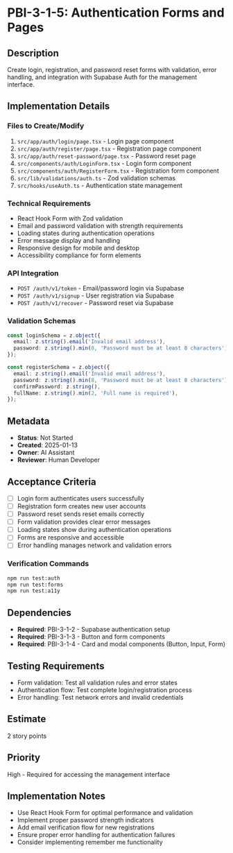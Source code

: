 # PBI-3-1-5: Authentication Forms and Pages

## Description

Create login, registration, and password reset forms with validation, error handling, and integration with Supabase Auth
for the management interface.

## Implementation Details

### Files to Create/Modify

1. `src/app/auth/login/page.tsx` - Login page component
2. `src/app/auth/register/page.tsx` - Registration page component
3. `src/app/auth/reset-password/page.tsx` - Password reset page
4. `src/components/auth/LoginForm.tsx` - Login form component
5. `src/components/auth/RegisterForm.tsx` - Registration form component
6. `src/lib/validations/auth.ts` - Zod validation schemas
7. `src/hooks/useAuth.ts` - Authentication state management

### Technical Requirements

- React Hook Form with Zod validation
- Email and password validation with strength requirements
- Loading states during authentication operations
- Error message display and handling
- Responsive design for mobile and desktop
- Accessibility compliance for form elements

### API Integration

- `POST /auth/v1/token` - Email/password login via Supabase
- `POST /auth/v1/signup` - User registration via Supabase
- `POST /auth/v1/recover` - Password reset via Supabase

### Validation Schemas

```typescript
const loginSchema = z.object({
  email: z.string().email('Invalid email address'),
  password: z.string().min(8, 'Password must be at least 8 characters'),
});

const registerSchema = z.object({
  email: z.string().email('Invalid email address'),
  password: z.string().min(8, 'Password must be at least 8 characters'),
  confirmPassword: z.string(),
  fullName: z.string().min(2, 'Full name is required'),
});
```

## Metadata

- **Status**: Not Started
- **Created**: 2025-01-13
- **Owner**: AI Assistant
- **Reviewer**: Human Developer

## Acceptance Criteria

- [ ] Login form authenticates users successfully
- [ ] Registration form creates new user accounts
- [ ] Password reset sends reset emails correctly
- [ ] Form validation provides clear error messages
- [ ] Loading states show during authentication operations
- [ ] Forms are responsive and accessible
- [ ] Error handling manages network and validation errors

### Verification Commands

```bash
npm run test:auth
npm run test:forms
npm run test:a11y
```

## Dependencies

- **Required**: PBI-3-1-2 - Supabase authentication setup
- **Required**: PBI-3-1-3 - Button and form components
- **Required**: PBI-3-1-4 - Card and modal components (Button, Input, Form)

## Testing Requirements

- Form validation: Test all validation rules and error states
- Authentication flow: Test complete login/registration process
- Error handling: Test network errors and invalid credentials

## Estimate

2 story points

## Priority

High - Required for accessing the management interface

## Implementation Notes

- Use React Hook Form for optimal performance and validation
- Implement proper password strength indicators
- Add email verification flow for new registrations
- Ensure proper error handling for authentication failures
- Consider implementing remember me functionality
